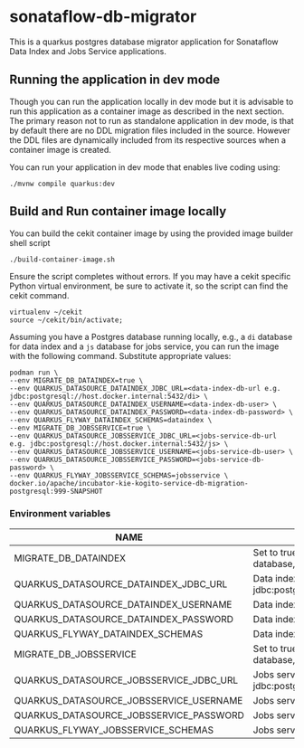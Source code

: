 # sonataflow-db-migrator

This is a quarkus postgres database migrator application for Sonataflow Data Index and Jobs Service applications.

## Running the application in dev mode

Though you can run the application locally in dev mode but it is advisable to run this application as a container image as described in the next section.
The primary reason not to run as standalone application in dev mode, is that by default there are no DDL migration files included in the source.
However the DDL files are dynamically included from its respective sources when a container image is created.

You can run your application in dev mode that enables live coding using:

```shell script
./mvnw compile quarkus:dev
```

## Build and Run container image locally

You can build the cekit container image by using the provided image builder shell script

```shell
./build-container-image.sh
```

Ensure the script completes without errors.
If you may have a cekit specific Python virtual environment, be sure to activate it, so the script can find the cekit command.

```shell
virtualenv ~/cekit
source ~/cekit/bin/activate;
```

Assuming you have a Postgres database running locally, e.g., a `di` database for data index and a `js` database for jobs service, you can run the image with the following command. Substitute appropriate values:

```shell
podman run \
--env MIGRATE_DB_DATAINDEX=true \
--env QUARKUS_DATASOURCE_DATAINDEX_JDBC_URL=<data-index-db-url e.g. jdbc:postgresql://host.docker.internal:5432/di> \
--env QUARKUS_DATASOURCE_DATAINDEX_USERNAME=<data-index-db-user> \
--env QUARKUS_DATASOURCE_DATAINDEX_PASSWORD=<data-index-db-password> \
--env QUARKUS_FLYWAY_DATAINDEX_SCHEMAS=dataindex \
--env MIGRATE_DB_JOBSSERVICE=true \
--env QUARKUS_DATASOURCE_JOBSSERVICE_JDBC_URL=<jobs-service-db-url e.g. jdbc:postgresql://host.docker.internal:5432/js> \
--env QUARKUS_DATASOURCE_JOBSSERVICE_USERNAME=<jobs-service-db-user> \
--env QUARKUS_DATASOURCE_JOBSSERVICE_PASSWORD=<jobs-service-db-password> \
--env QUARKUS_FLYWAY_JOBSSERVICE_SCHEMAS=jobsservice \
docker.io/apache/incubator-kie-kogito-service-db-migration-postgresql:999-SNAPSHOT
```

### Environment variables

| NAME                                    | DESCRIPTION                                                                      | DEFAULT                                   |
| --------------------------------------- | -------------------------------------------------------------------------------- | ----------------------------------------- |
| MIGRATE_DB_DATAINDEX                    | Set to true if you want to migrate data index database, set to false otherwise   | false                                     |
| QUARKUS_DATASOURCE_DATAINDEX_JDBC_URL   | Data index database url e.g. jdbc:postgresql://host.docker.internal:5432/di      | jdbc:postgresql://localhost:5432/postgres |
| QUARKUS_DATASOURCE_DATAINDEX_USERNAME   | Data index database username                                                     | postgres                                  |
| QUARKUS_DATASOURCE_DATAINDEX_PASSWORD   | Data index database password                                                     | postgres                                  |
| QUARKUS_FLYWAY_DATAINDEX_SCHEMAS        | Data index database schema                                                       | dataindex                                 |
| MIGRATE_DB_JOBSSERVICE                  | Set to true if you want to migrate jobs service database, set to false otherwise | false                                     |
| QUARKUS_DATASOURCE_JOBSSERVICE_JDBC_URL | Jobs service database url e.g. jdbc:postgresql://host.docker.internal:5432/js    | jdbc:postgresql://localhost:5432/postgres |
| QUARKUS_DATASOURCE_JOBSSERVICE_USERNAME | Jobs service database username                                                   | postgres                                  |
| QUARKUS_DATASOURCE_JOBSSERVICE_PASSWORD | Jobs service database password                                                   | postgres                                  |
| QUARKUS_FLYWAY_JOBSSERVICE_SCHEMAS      | Jobs service database schema                                                     | jobsservice                               |

